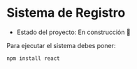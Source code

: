 <h1> Sistema de Registro </h1>

- Estado del proyecto: En construcción 🚧
  
Para ejecutar el sistema debes poner: 

```npm install react ```

